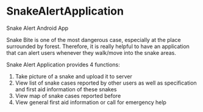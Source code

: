 # SnakeAlertApplication
Snake Alert Android App

Snake Bite is one of the most dangerous case, especially at the place surrounded by forest. Therefore, it is really helpful to have an application that can alert users whenever they walk/move into the snake areas.

Snake Alert Application provides 4 functions:
1. Take picture of a snake and upload it to server
2. View list of snake cases reported by other users as well as specification and first aid information of these snakes
3. View map of snake cases reported before
4. View general first aid information or call for emergency help
